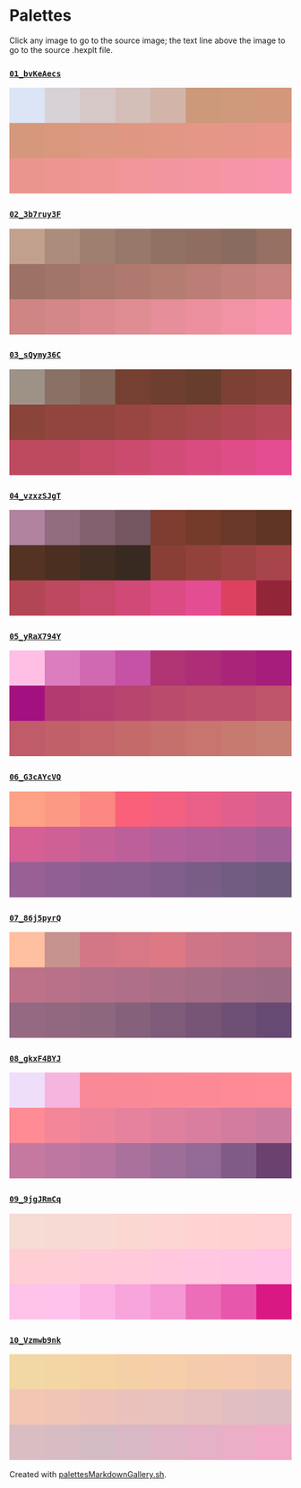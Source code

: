 # Palettes

Click any image to go to the source image; the text line above the image to go to the source .hexplt file.

### [`01_bvKeAecs`](01_bvKeAecs.hexplt)

[ ![01_bvKeAecs.png](01_bvKeAecs.png) ](01_bvKeAecs.png)

### [`02_3b7ruy3F`](02_3b7ruy3F.hexplt)

[ ![02_3b7ruy3F.png](02_3b7ruy3F.png) ](02_3b7ruy3F.png)

### [`03_sQymy36C`](03_sQymy36C.hexplt)

[ ![03_sQymy36C.png](03_sQymy36C.png) ](03_sQymy36C.png)

### [`04_vzxzSJgT`](04_vzxzSJgT.hexplt)

[ ![04_vzxzSJgT.png](04_vzxzSJgT.png) ](04_vzxzSJgT.png)

### [`05_yRaX794Y`](05_yRaX794Y.hexplt)

[ ![05_yRaX794Y.png](05_yRaX794Y.png) ](05_yRaX794Y.png)

### [`06_G3cAYcVQ`](06_G3cAYcVQ.hexplt)

[ ![06_G3cAYcVQ.png](06_G3cAYcVQ.png) ](06_G3cAYcVQ.png)

### [`07_86j5pyrQ`](07_86j5pyrQ.hexplt)

[ ![07_86j5pyrQ.png](07_86j5pyrQ.png) ](07_86j5pyrQ.png)

### [`08_gkxF4BYJ`](08_gkxF4BYJ.hexplt)

[ ![08_gkxF4BYJ.png](08_gkxF4BYJ.png) ](08_gkxF4BYJ.png)

### [`09_9jgJRmCq`](09_9jgJRmCq.hexplt)

[ ![09_9jgJRmCq.png](09_9jgJRmCq.png) ](09_9jgJRmCq.png)

### [`10_Vzmwb9nk`](10_Vzmwb9nk.hexplt)

[ ![10_Vzmwb9nk.png](10_Vzmwb9nk.png) ](10_Vzmwb9nk.png)

Created with [palettesMarkdownGallery.sh](https://github.com/earthbound19/_ebDev/blob/master/scripts/imgAndVideo/palettesMarkdownGallery.sh).